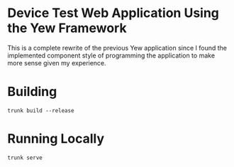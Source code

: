 # Device Test Web Application Using the Yew Framework
This is a complete rewrite of the previous Yew application 
since I found the implemented component style of 
programming the application to make more sense given
my experience.

# Building
```
trunk build --release
```

# Running Locally
```
trunk serve
```
